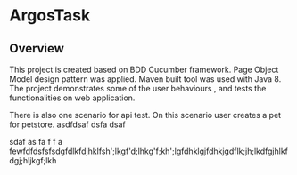 # ArgosTask

## Overview
This project is created based on BDD Cucumber framework. Page Object Model design pattern was applied.
Maven built tool was used with Java 8.
The project demonstrates some of the user behaviours , and tests the functionalities on web application.

There is also one scenario for api test. On this scenario user creates a pet for petstore.
asdfdsaf
dsfa
dsaf

sdaf
as
fa
f
f
a
fewfdfdsfsfsdgfdlkfdjhklfsh';lkgf'd;lhkg'f;kh';lgfdhklgjfdhkjgdflk;jh;lkdfgjhlkfdgj;hljkgf;lkh


